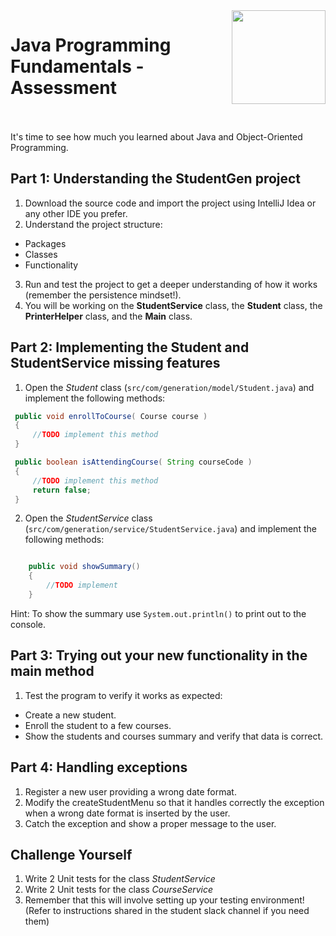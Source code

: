 
<img align="right" width="150" height="150" src="https://media-exp1.licdn.com/dms/image/C4E0BAQF7BYCCZt5epw/company-logo_200_200/0?e=2159024400&v=beta&t=qUAFP9bUgBEEXGVQYpUXW1J_OiP8e0r4rFBpqp8OrxA">

# Java Programming Fundamentals	- Assessment

 <br/>
 <br/>
 It's time to see how much you learned about Java and Object-Oriented Programming.
 
 ## Part 1: Understanding the StudentGen project
 1. Download the source code and import the project using IntelliJ Idea or any other IDE you prefer.
 2. Understand the project structure:
 * Packages
 * Classes
 * Functionality
 3. Run and test the project to get a deeper understanding of how it works (remember the persistence mindset!).
 4. You will be working on the <strong>StudentService</strong> class, the <strong>Student</strong> class, the <strong>PrinterHelper</strong> class, and the <strong>Main</strong> class.
 
  ## Part 2: Implementing the Student and StudentService missing features
  1. Open the *Student* class (`src/com/generation/model/Student.java`) and implement the following methods:
  
   ```java
    public void enrollToCourse( Course course )
    {
        //TODO implement this method
    }

    public boolean isAttendingCourse( String courseCode )
    {
        //TODO implement this method
        return false;
    }
   ```
   
   2. Open the *StudentService* class (`src/com/generation/service/StudentService.java`) and implement the following methods:
   
   ```java

       public void showSummary()
       {
           //TODO implement
       }
   ```
   
   Hint: To show the summary use `System.out.println()` to print out to the console.

  ## Part 3: Trying out your new functionality in the main method
 
 
 1. Test the program to verify it works as expected:
  * Create a new student.
  * Enroll the student to a few courses.
  * Show the students and courses summary and verify that data is correct.
  

  ## Part 4: Handling exceptions
  1. Register a new user providing a wrong date format.
  2. Modify the createStudentMenu so that it handles correctly the exception when a wrong date format is inserted by the user.
  3. Catch the exception and show a proper message to the user.
  
 ## Challenge Yourself
 1. Write 2 Unit tests for the class *StudentService*
 2. Write 2 Unit tests for the class *CourseService*
 3. Remember that this will involve setting up your testing environment! (Refer to instructions shared in the student slack channel if you need them)